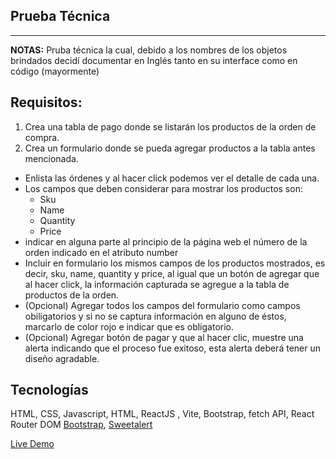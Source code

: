 ## Prueba Técnica
-----
**NOTAS:** Pruba técnica la cual, debido a los nombres de los objetos brindados decidí documentar en Inglés tanto en su interface como en código (mayormente)

## Requisitos: 
1. Crea una tabla de pago donde se listarán los productos de la orden de compra.
2. Crea un formulario donde se pueda agregar productos a la tabla antes
mencionada.
* Enlista las órdenes y al hacer click podemos ver el detalle de cada una.
* Los campos que deben considerar para mostrar los productos son:
  * Sku
  * Name
  * Quantity
  * Price
* indicar en alguna parte al principio de la página web el número de la orden indicado en el atributo number
* Incluir en formulario los mismos campos de los productos mostrados, es decir, sku, name, quantity y price, al igual que un botón de agregar que al hacer click, la información capturada se agregue a la tabla de productos de la orden.
* (Opcional) Agregar todos los campos del formulario como campos obiligatorios y si no se captura información en alguno de éstos, marcarlo de color rojo e indicar que es obligatorio.
* (Opcional) Agregar botón de pagar y que al hacer clic, muestre una alerta indicando que el proceso fue exitoso, esta alerta deberá tener un diseño agradable.

## Tecnologías
HTML, CSS, Javascript, HTML, ReactJS , Vite, Bootstrap, fetch API, React Router DOM [Bootstrap](https://getbootstrap.com/docs/3.4/), [Sweetalert](https://sweetalert.js.org/)

[Live Demo]([https://65b33bad3880fd7a9d87df9b--euphonious-valkyrie-1818c7.netlify.app/](https://65f3e69f8b038814d32cde33--chimerical-fudge-058367.netlify.app))
